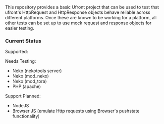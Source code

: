 This repository provides a basic Ufront project that can be used to test that ufront's HttpRequest and HttpResponse objects behave reliable across different platforms.  Once these are known to be working for a platform, all other tests can be set up to use mock request and response objects for easier testing.

### Current Status

Supported:


Needs Testing:

* Neko (nekotools server)
* Neko (mod_neko)
* Neko (mod_tora)
* PHP (apache)

Support Planned:

* NodeJS
* Browser JS (emulate Http requests using Browser's pushstate functionality)